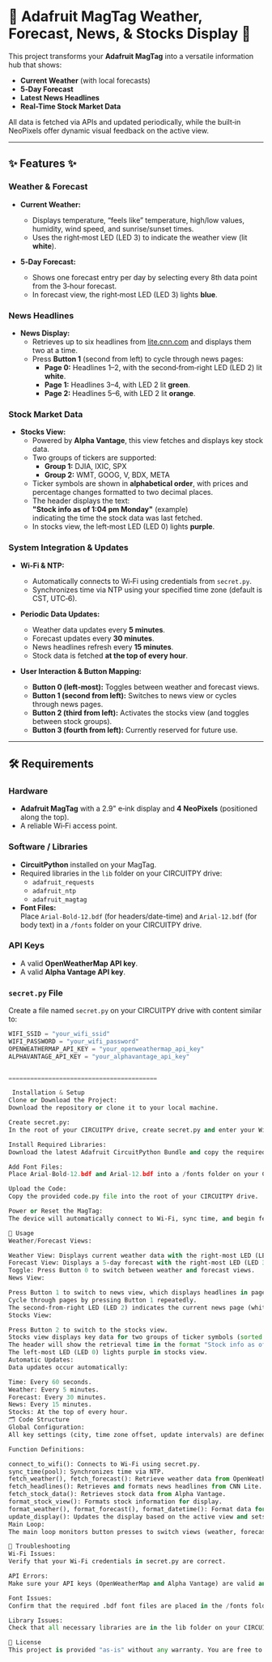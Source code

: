 # 🌟 Adafruit MagTag Weather, Forecast, News, & Stocks Display 🌟

This project transforms your **Adafruit MagTag** into a versatile information hub that shows:
- **Current Weather** (with local forecasts)
- **5‑Day Forecast**
- **Latest News Headlines**
- **Real-Time Stock Market Data**

All data is fetched via APIs and updated periodically, while the built‑in NeoPixels offer dynamic visual feedback on the active view.

---

## ✨ Features ✨

### Weather & Forecast
- **Current Weather:**  
  - Displays temperature, “feels like” temperature, high/low values, humidity, wind speed, and sunrise/sunset times.
  - Uses the right‑most LED (LED 3) to indicate the weather view (lit **white**).
  
- **5‑Day Forecast:**  
  - Shows one forecast entry per day by selecting every 8th data point from the 3‑hour forecast.
  - In forecast view, the right‑most LED (LED 3) lights **blue**.

### News Headlines
- **News Display:**  
  - Retrieves up to six headlines from [lite.cnn.com](https://lite.cnn.com/en) and displays them two at a time.
  - Press **Button 1** (second from left) to cycle through news pages:
    - **Page 0:** Headlines 1–2, with the second‑from‑right LED (LED 2) lit **white**.
    - **Page 1:** Headlines 3–4, with LED 2 lit **green**.
    - **Page 2:** Headlines 5–6, with LED 2 lit **orange**.

### Stock Market Data
- **Stocks View:**  
  - Powered by **Alpha Vantage**, this view fetches and displays key stock data.
  - Two groups of tickers are supported:
    - **Group 1:** DJIA, IXIC, SPX
    - **Group 2:** WMT, GOOG, V, BDX, META  
  - Ticker symbols are shown in **alphabetical order**, with prices and percentage changes formatted to two decimal places.
  - The header displays the text:  
    **"Stock info as of 1:04 pm Monday"** (example)  
    indicating the time the stock data was last fetched.
  - In stocks view, the left‑most LED (LED 0) lights **purple**.

### System Integration & Updates
- **Wi‑Fi & NTP:**  
  - Automatically connects to Wi‑Fi using credentials from `secret.py`.
  - Synchronizes time via NTP using your specified time zone (default is CST, UTC‑6).

- **Periodic Data Updates:**  
  - Weather data updates every **5 minutes**.
  - Forecast updates every **30 minutes**.
  - News headlines refresh every **15 minutes**.
  - Stock data is fetched **at the top of every hour**.

- **User Interaction & Button Mapping:**  
  - **Button 0 (left‑most):** Toggles between weather and forecast views.
  - **Button 1 (second from left):** Switches to news view or cycles through news pages.
  - **Button 2 (third from left):** Activates the stocks view (and toggles between stock groups).
  - **Button 3 (fourth from left):** Currently reserved for future use.

---

## 🛠️ Requirements

### Hardware
- **Adafruit MagTag** with a 2.9" e‑ink display and **4 NeoPixels** (positioned along the top).
- A reliable Wi‑Fi access point.

### Software / Libraries
- **CircuitPython** installed on your MagTag.
- Required libraries in the `lib` folder on your CIRCUITPY drive:
  - `adafruit_requests`
  - `adafruit_ntp`
  - `adafruit_magtag`
- **Font Files:**  
  Place `Arial-Bold-12.bdf` (for headers/date-time) and `Arial-12.bdf` (for body text) in a `/fonts` folder on your CIRCUITPY drive.

### API Keys
- A valid **OpenWeatherMap API key**.
- A valid **Alpha Vantage API key**.

### `secret.py` File
Create a file named `secret.py` on your CIRCUITPY drive with content similar to:

```python
WIFI_SSID = "your_wifi_ssid"
WIFI_PASSWORD = "your_wifi_password"
OPENWEATHERMAP_API_KEY = "your_openweathermap_api_key"
ALPHAVANTAGE_API_KEY = "your_alphavantage_api_key"


=========================================

 Installation & Setup
Clone or Download the Project:
Download the repository or clone it to your local machine.

Create secret.py:
In the root of your CIRCUITPY drive, create secret.py and enter your Wi‑Fi credentials and API keys as shown above.

Install Required Libraries:
Download the latest Adafruit CircuitPython Bundle and copy the required libraries into the lib folder on your CIRCUITPY drive.

Add Font Files:
Place Arial-Bold-12.bdf and Arial-12.bdf into a /fonts folder on your CIRCUITPY drive.

Upload the Code:
Copy the provided code.py file into the root of your CIRCUITPY drive.

Power or Reset the MagTag:
The device will automatically connect to Wi‑Fi, sync time, and begin fetching and displaying data.

📖 Usage
Weather/Forecast Views:

Weather View: Displays current weather data with the right‑most LED (LED 3) lit white.
Forecast View: Displays a 5‑day forecast with the right‑most LED (LED 3) lit blue.
Toggle: Press Button 0 to switch between weather and forecast views.
News View:

Press Button 1 to switch to news view, which displays headlines in pages (2 headlines per page).
Cycle through pages by pressing Button 1 repeatedly.
The second‑from‑right LED (LED 2) indicates the current news page (white, green, or orange).
Stocks View:

Press Button 2 to switch to the stocks view.
Stocks view displays key data for two groups of ticker symbols (sorted alphabetically) with prices and percentage changes formatted to two decimal places.
The header will show the retrieval time in the format "Stock info as of 1:04 pm Monday".
The left‑most LED (LED 0) lights purple in stocks view.
Automatic Updates:
Data updates occur automatically:

Time: Every 60 seconds.
Weather: Every 5 minutes.
Forecast: Every 30 minutes.
News: Every 15 minutes.
Stocks: At the top of every hour.
🗂️ Code Structure
Global Configuration:
All key settings (city, time zone offset, update intervals) are defined at the top.

Function Definitions:

connect_to_wifi(): Connects to Wi‑Fi using secret.py.
sync_time(pool): Synchronizes time via NTP.
fetch_weather(), fetch_forecast(): Retrieve weather data from OpenWeatherMap.
fetch_headlines(): Retrieves and formats news headlines from CNN Lite.
fetch_stock_data(): Retrieves stock data from Alpha Vantage.
format_stock_view(): Formats stock information for display.
format_weather(), format_forecast(), format_datetime(): Format data for display.
update_display(): Updates the display based on the active view and sets LED indicators.
Main Loop:
The main loop monitors button presses to switch views (weather, forecast, news, stocks) and updates the displayed data at set intervals.

🔧 Troubleshooting
Wi‑Fi Issues:
Verify that your Wi‑Fi credentials in secret.py are correct.

API Errors:
Make sure your API keys (OpenWeatherMap and Alpha Vantage) are valid and active.

Font Issues:
Confirm that the required .bdf font files are placed in the /fonts folder.

Library Issues:
Check that all necessary libraries are in the lib folder on your CIRCUITPY drive.

📜 License
This project is provided "as-is" without any warranty. You are free to use, modify, and distribute the code. If you use this project in your own work, please provide appropriate attribution.